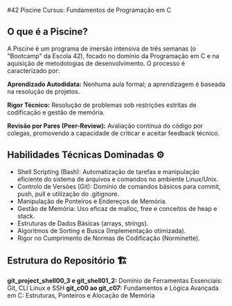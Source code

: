 #42 Piscine Cursus: Fundamentos de Programação em C

##  O que é a Piscine?

A Piscine é um programa de imersão intensiva de três semanas (o "Bootcamp" da Escola 42), focado no domínio da Programação em C e na aquisição de metodologias de desenvolvimento. O processo é caracterizado por:

**Aprendizado Autodidata:** Nenhuma aula formal; a aprendizagem é baseada na resolução de projetos.

**Rigor Técnico:** Resolução de problemas sob restrições estritas de codificação e gestão de memória.

**Revisão por Pares (Peer-Review):** Avaliação contínua do código por colegas, promovendo a capacidade de criticar e aceitar feedback técnico.

## Habilidades Técnicas Dominadas ⚙️

- Shell Scripting (Bash): Automatização de tarefas e manipulação eficiente do sistema de arquivos e comandos no ambiente Linux/Unix.
- Controlo de Versões (Git): Domínio de comandos básicos para commit, push, pull e utilização do .gitignore.
- Manipulação de Ponteiros e Endereços de Memória.
- Gestão de Memória: Uso eficaz de malloc, free e conceitos de heap e stack.
- Estruturas de Dados Básicas (arrays, strings).
- Algoritmos de Sorting e Busca (Implementação otimizada).
- Rigor no Cumprimento de Normas de Codificação (Norminette).

## Estrutura do Repositório 🏗️

**git_project_shell00_3 e git_shell01_2:** Domínio de Ferramentas Essenciais: Git, CLI Linux e SSH
**git_c00 ao git_c07:** Fundamentos e Lógica Avançada em C: Estruturas, Ponteiros e Alocação de Memória
